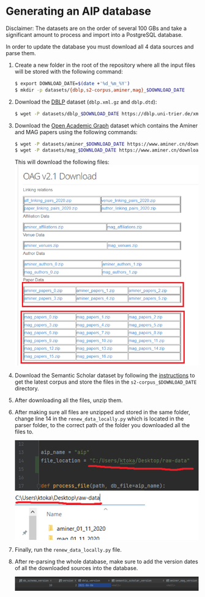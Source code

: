 # Generating an AIP database

Disclaimer: The datasets are on the order of several 100 GBs and take a significant amount to process and import into a PostgreSQL database.

In order to update the database you must download all 4 data sources and parse them. 

1. Create a new folder in the root of the repository where all the input files will be stored with the following command:
    ```sh
    $ export DOWNLOAD_DATE=$(date +'%d_%m_%Y')
    $ mkdir -p datasets/{dblp,s2-corpus,aminer,mag}_$DOWNLOAD_DATE
    ```

2. Download the [DBLP](https://dblp.uni-trier.de/xml/) dataset (`dblp.xml.gz` and `dblp.dtd`):
    ```sh
    $ wget -P datasets/dblp_$DOWNLOAD_DATE https://dblp.uni-trier.de/xml/{dblp.xml.gz,dblp.dtd}
    ```
   
3. Download the [Open Academic Graph](https://www.aminer.org/open-academic-graph) dataset which contains the Aminer and MAG papers using the following commands:

    ```sh
    $ wget -P datasets/aminer_$DOWNLOAD_DATE https://www.aminer.cn/download_data\?link\=oag-2-1/aminer/paper/aminer_papers_{0..5}.zip
    $ wget -P datasets/mag_$DOWNLOAD_DATE https://www.aminer.cn/download_data\?link\=oag-2-1/mag/paper/mag_papers_{0..16}.zip
    ```

   This will download the following files:
   ![img1.png](images/img1.png)

4. Download the Semantic Scholar dataset by following the [instructions](https://api.semanticscholar.org/corpus/download/) to get the latest corpus and store the files in the `s2-corpus_$DOWNLOAD_DATE` directory.

6. After downloading all the files, unzip them.

7. After making sure all files are unzipped and stored in the same folder, change line 14 in the `renew_data_locally.py` which is located in the parser folder, to the correct path of the folder you downloaded all the files to.

   ![img3.png](images/img3.png)

8. Finally, run the `renew_data_locally.py` file.

9. After re-parsing the whole database, make sure to add the version dates of all the downloaded sources into the database.

   ![img4.png](images/img4.png)